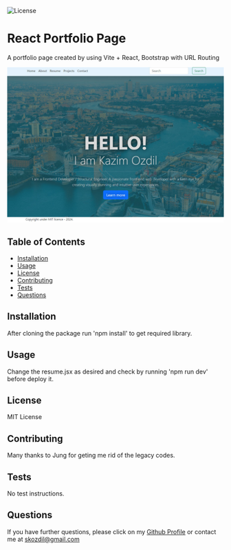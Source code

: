 ![License](https://img.shields.io/static/v1?label=License&message=MIT+License&color=purple)
# React Portfolio Page
A portfolio page created by using Vite + React, Bootstrap with URL Routing


![License](ss.jpg)


## Table of Contents
* [Installation](#installation)
* [Usage](#usage)
* [License](#license)
* [Contributing](#contributing)
* [Tests](#tests)
* [Questions](#questions)

## Installation
After cloning the package run 'npm install' to get required library.
## Usage
Change the resume.jsx as desired and check by running 'npm run dev' before deploy it.
## License
MIT License
## Contributing
Many thanks to Jung for geting me rid of the legacy codes.
## Tests
No test instructions.
## Questions
If you have further questions, please click on my [Github Profile](https://www.github.com/ozdilkazim) or contact me at [skozdil@gmail.com](skozdil@gmail.com)